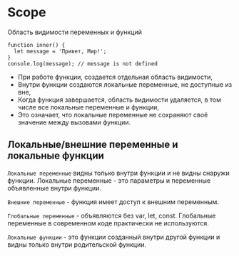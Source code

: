 # Scope
Область видимости переменных и функций

    function inner() {
      let message = 'Привет, Мир!';
    }
    console.log(message); // message is not defined

- При работе функции, создается отдельная область видимости,
- Внутри функции создаются локальные переменные, не доступные из вне,
- Когда функция завершается, область видимости удаляется, в том числе все локальные переменные и функции,
- Это означает, что локальные переменные не сохраняют своё значение между вызовами функции.

## Локальные/внешние переменные и локальные функции
`Локальные переменные` видны только внутри функции и не видны снаружи функции. Локальные переменные - это параметры и переменные объявленные внутри функции.

`Внешние переменные` - функция имеет доступ к внешним переменным. 

`Глобальные переменные` - объявляются без var, let, const. Глобальные переменные в современном коде практически не используются.

`Локальные функции` - это функции созданный внутри другой функции и видны только внутри родительской функции.
